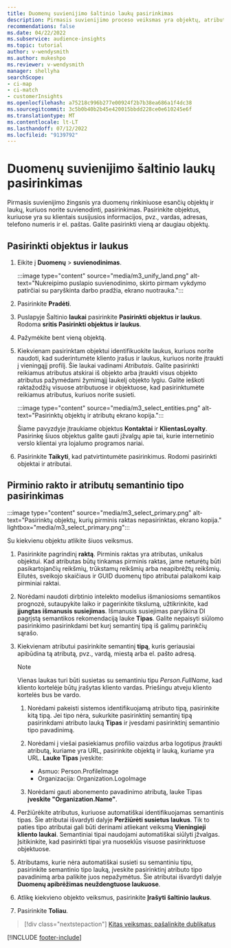 ```yaml
---
title: Duomenų suvienijimo šaltinio laukų pasirinkimas
description: Pirmasis suvienijimo proceso veiksmas yra objektų, atributų, pirminių raktų ir semantinių tipų pasirinkimas, kad duomenys būtų susieti su vieningu kliento profiliu.
recommendations: false
ms.date: 04/22/2022
ms.subservice: audience-insights
ms.topic: tutorial
author: v-wendysmith
ms.author: mukeshpo
ms.reviewer: v-wendysmith
manager: shellyha
searchScope:
- ci-map
- ci-match
- customerInsights
ms.openlocfilehash: a75218c996b277e00924f2b7b38ea686a1f4dc38
ms.sourcegitcommit: 3c5b0b40b2b45e420015bbdd228ce0e610245e6f
ms.translationtype: MT
ms.contentlocale: lt-LT
ms.lasthandoff: 07/12/2022
ms.locfileid: "9139792"
---
```

# <a name="select-source-fields-for-data-unification"></a>Duomenų suvienijimo šaltinio laukų pasirinkimas

Pirmasis suvienijimo žingsnis yra duomenų rinkiniuose esančių objektų ir laukų, kuriuos norite suvienodinti, pasirinkimas. Pasirinkite objektus, kuriuose yra su klientais susijusios informacijos, pvz., vardas, adresas, telefono numeris ir el. paštas. Galite pasirinkti vieną ar daugiau objektų.

## <a name="select-entities-and-fields"></a>Pasirinkti objektus ir laukus

1. Eikite į **Duomenų** > **suvienodinimas**.

   :::image type="content" source="media/m3_unify_land.png" alt-text="Nukreipimo puslapio suvienodinimo, skirto pirmam vykdymo patirčiai su paryškinta darbo pradžia, ekrano nuotrauka.":::

1. Pasirinkite **Pradėti**.

1. Puslapyje Šaltinio **laukai** pasirinkite **Pasirinkti objektus ir laukus**. Rodoma **sritis Pasirinkti objektus ir laukus**.

1. Pažymėkite bent vieną objektą.

1. Kiekvienam pasirinktam objektui identifikuokite laukus, kuriuos norite naudoti, kad suderintumėte kliento įrašus ir laukus, kuriuos norite įtraukti į vieningąjį profilį. Šie laukai vadinami *Atributais*. Galite pasirinkti reikiamus atributus atskirai iš objekto arba įtraukti visus objekto atributus pažymėdami žymimąjį laukelį objekto lygiu. Galite ieškoti raktažodžių visuose atributuose ir objektuose, kad pasirinktumėte reikiamus atributus, kuriuos norite susieti.

   :::image type="content" source="media/m3_select_entities.png" alt-text="Pasirinktų objektų ir atributų ekrano kopija.":::

   Šiame pavyzdyje įtraukiame objektus **Kontaktai** ir **KlientasLoyalty**. Pasirinkę šiuos objektus galite gauti įžvalgų apie tai, kurie internetinio verslo klientai yra lojalumo programos nariai.

1. Pasirinkite **Taikyti**, kad patvirtintumėte pasirinkimus. Rodomi pasirinkti objektai ir atributai.

## <a name="select-primary-key-and-semantic-type-for-attributes"></a>Pirminio rakto ir atributų semantinio tipo pasirinkimas

   :::image type="content" source="media/m3_select_primary.png" alt-text="Pasirinktų objektų, kurių pirminis raktas nepasirinktas, ekrano kopija." lightbox="media/m3_select_primary.png":::

Su kiekvienu objektu atlikite šiuos veiksmus.

1. Pasirinkite pagrindinį **raktą**. Pirminis raktas yra atributas, unikalus objektui. Kad atributas būtų tinkamas pirminis raktas, jame neturėtų būti pasikartojančių reikšmių, trūkstamų reikšmių arba neapibrėžtų reikšmių. Eilutės, sveikojo skaičiaus ir GUID duomenų tipo atributai palaikomi kaip pirminiai raktai.

1. Norėdami naudoti dirbtinio intelekto modelius išmaniosioms semantikos prognozė, sutaupykite laiko ir pagerinkite tikslumą, užtikrinkite, kad **įjungtas išmanusis susiejimas**. Išmanusis susiejimas paryškina DI pagrįstą semantikos rekomendaciją lauke **Tipas**. Galite nepaisyti siūlomo pasirinkimo pasirinkdami bet kurį semantinį tipą iš galimų parinkčių sąrašo.

1. Kiekvienam atributui pasirinkite semantinį **tipą**, kuris geriausiai apibūdina tą atributą, pvz., vardą, miestą arba el. pašto adresą.

   > [!NOTE]
   > Vienas laukas turi būti susietas su semantiniu tipu *Person.FullName*, kad kliento kortelėje būtų įrašytas kliento vardas. Priešingu atveju kliento kortelės bus be vardo.

   1. Norėdami pakeisti sistemos identifikuojamą atributo tipą, pasirinkite kitą tipą. Jei tipo nėra, sukurkite pasirinktinį semantinį tipą pasirinkdami atributo lauką **Tipas** ir įvesdami pasirinktinį semantinio tipo pavadinimą.

   1. Norėdami į viešai pasiekiamus profilio vaizdus arba logotipus įtraukti atributą, kuriame yra URL, pasirinkite objektą ir lauką, kuriame yra URL. **Lauke Tipas** įveskite:
      - Asmuo: Person.ProfileImage
      - Organizacija: Organization.LogoImage

   1. Norėdami gauti abonemento pavadinimo atributą, lauke Tipas **įveskite "Organization.Name"**.

1. Peržiūrėkite atributus, kuriuose automatiškai identifikuojamas semantinis tipas. Šie atributai išvardyti dalyje **Peržiūrėti susietus laukus**. Tik to paties tipo atributai gali būti derinami atliekant veiksmą **Vieningieji kliento laukai**. Semantiniai tipai naudojami automatiškai siūlyti įžvalgas. Įsitikinkite, kad pasirinkti tipai yra nuoseklūs visuose pasirinktuose objektuose.

1. Atributams, kurie nėra automatiškai susieti su semantiniu tipu, pasirinkite semantinio tipo lauką, įveskite pasirinktinį atributo tipo pavadinimą arba palikite juos nepažymėtus. Šie atributai išvardyti dalyje **Duomenų apibrėžimas neuždengtuose laukuose**.

1. Atlikę kiekvieno objekto veiksmus, pasirinkite **Įrašyti šaltinio laukus**.

1. Pasirinkite **Toliau**.

> [!div class="nextstepaction"]
> [Kitas veiksmas: pašalinkite dublikatus](remove-duplicates.md)

[!INCLUDE [footer-include](includes/footer-banner.md)]
